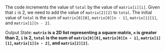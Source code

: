 The code increments the value of `total` by the value of `matrix[i][i]`. Given that `i` is 2, we need to add the value of `matrix[2][2]` to `total`. The initial value of `total` is the sum of `matrix[0][0]`, `matrix[0][n - 1]`, `matrix[1][1]`, and `matrix[1][n - 2]`.

Output State: **`matrix` is a 2D list representing a square matrix, `n` is greater than 2, `i` is 2, `total` is the sum of `matrix[0][0]`, `matrix[0][n - 1]`, `matrix[1][1]`, `matrix[1][n - 2]`, and `matrix[2][2]`.**